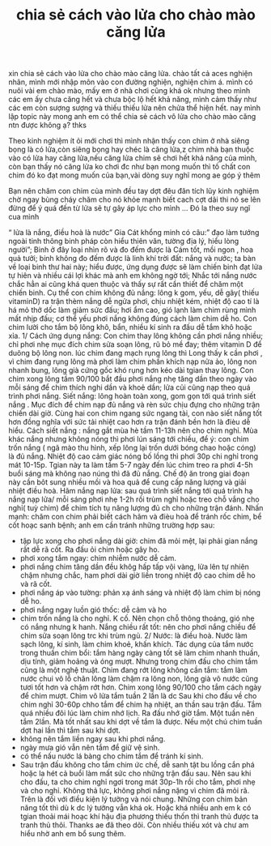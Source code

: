﻿---
id: 6
title: chia sẻ cách vào lửa cho chào mào căng lửa
layout: EventPage
category: events
path: '/events/cach-vao-lua-cho-chim/'
key: cach-vao-lua-cho-chim

meta: chia sẻ cách vào lửa cho chào mào căng lửa
keywords: chia sẻ cách vào lửa cho chào mào căng lửa, chao mao

psyshine: https://www.ghetiffanygiasi.com
---

xin chia sẻ cách vào lửa cho chào mào căng lửa.
chào tất cả aces nghiện nhân, mình mới nhập môn vào con đường nghiện, nghiện chim á. mình có nuôi vài em chào mào, mấy em ở nhà chơi cũng khá ok nhưng theo mình các em ấy chưa căng hết và chưa bộc lộ hết khả năng, mình cảm thấy như các em còn sượng sượng và thiếu thiếu lửa nên chửa thể hiện hết. nay mình lập topic này mong anh em có thể chia sẻ cách vô lửa cho chào mào căng ntn được không ạ? thks

Theo kinh nghiệm ít ỏi mới chơi thì mình nhận thấy con chim ở nhà siêng bọng là có lửa,còn siêng bọng hay chéc là căng lửa,z chim nhà bạn thuộc vào có lửa hay căng lửa,nếu căng lửa chim sẽ chơi hết khả năng của mình, còn bạn thấy nó căng lửa ko chơi đc như bạn mong muốn thì tố chất con chim đó ko đạt mong muốn của bạn,vài dòng suy nghĩ mong ae góp ý thêm

Bạn nên chăm con chim của minh đều tay dợt đêu đăn tích lũy kinh nghiệm chờ ngay bùng cháy chăm cho nó khỏe mạnh biết cach cợt dãi thi nó se lên đừng để ý quá đến từ lửa sẽ tự gây áp lực cho mình ... Đó la theo suy ngĩ cua mình

“ lửa là nắng, điều hoà là nước”
Gia Cát khổng minh có câu:” đạo làm tướng ngoài tinh thông binh pháp còn hiểu thiên văn, tường địa lý, hiểu lòng người”; 
Binh ở đây loại nhìn rõ và đo đếm được là Cám tốt, mồi ngon , hoa quả tưởi; binh không đo đếm được là linh khí trời đất: nắng và nước; ta bàn về loại binh thư hai này; hiểu được, ứng dụng được sẽ làm chiến binh đạt lửa tự hiên và nhiều cái lợi khác mà anh em không ngờ tới;
Nhắc tới nắng nước chắc hẳn ai cũng khá quen thuộc và thấy sự rất cần thiết để chăm một chiến binh. Cụ thể con chim không đủ nắng: lông k gom, yếu, dễ gãy( thiếu vitaminD) ra trận thèm nắng dễ ngửa phơi, chịu nhiệt kém, nhiệt độ cao tí là há mỏ thở dốc làm giảm sức đấu; hơi ẩm cao, gió lạnh làm chim rùng mình mất nhịp đấu; cơ thể yếu phơi nắng không đúng cách làm chim dễ ho. Con chim lười cho tắm bộ lông khô, bẩn, nhiều kí sinh ra đấu dễ tắm khô hoặc xỉa. 
1/ Cách ứng dụng nắng:
Con chim thay lông không cần phơi nắng nhiều; chỉ phơi nhẹ mục đích chim sửa soạn lông, rũ bỏ mề đay; thêm vitamin D để duõng bộ lông non. 
lúc chim đang mạch rụng lông thì Long thấy k cần phơi , vì chim đang rụng lông mà phơi làm chim phấn khích nạp nửa ảo, lông non nhanh bung, lông già cứng gốc khó rụng hơn kéo dài tgian thay lông.
Con chim xong lông tầm 90/100 bắt đầu phơi nắng nhẹ tăng dần theo ngày vào mỗi sáng để chim thích nghi dần và khoẻ dần; lửa củi cũng nạp theo quá trình phơi nắng.
Siết nắng: lông hoàn toàn xong, gom gọn tới quá trình siết nắng . Mục đích để chim nạp đủ nắng và rèn sức chịu đựng cho những trận chiến dài giờ. Cùng hai con chim ngang sức ngang tài, con nào siết nắng tốt hơn đồng nghĩa với sức tải nhiệt cao hơn ra trận đánh bền hơn là đièu dễ hiểu.
Cách siết nắng : nắng gắt mùa hè tầm 11-13h nên cho chim nghỉ. Mùa khác nắng nhưng không nóng thì phơi lún sáng tới chiều, để ý: con chim trốn nắng ( ngã mào thu hình, xếp lông lại trốn dưới bóng chao hoặc cóng) là đủ nắng. Nhiệt độ cao cảm giác nóng bố lồng thì phơi 30p chi nghỉ trong mát 10-15p. Tgian này ta làm tầm 5-7 ngày đến lúc chim treo ra phơi 4-5h buổi sáng mà không nao núng thì đã đủ nắng. Chế độ ăn trong giai đoạn này cần bôt sung nhiều mồi và hoa quả để cung cấp năng lượng và giải nhiệt điều hoà.
Hãm nắng nạp lửa: sau quá trình siết nắng tới quá trình hạ nắng nạp lửa/ mỗi sáng phơi nhẹ 1-2h rồi trùm nghỉ hoặc treo chỗ vắng cho nghỉ( tuỳ chim) để chim tích tụ năng lượng đủ ch cho những trận đánh.
Nhấn mạnh: chăm con chim phải biết cách hãm và đièu hoà để tránh rốc chim, bể cốt hoạc sanh bệnh; anh em cần tránh những trường hợp sau:
- tập lực xong cho phơi nắng dài giờ: chim đã mỏi mệt, lại phải gian nắng rất dễ rã cốt. Ra đấu ỏi chim hoặc gây ho.
- phơi xong tắm ngay: chim nhiễm nước dễ cảm.
- phơi nắng chim tăng dần đều khôg hấp tấp vội vàng, lửa lên tự nhiên chậm nhưng chắc, ham phơi dài giờ liền trong nhiệt độ cao chim dễ ho và rã cốt.
- phơi nắng áp vào tường: phản xạ ánh sáng và nhiệt độ làm chim bị nóng dễ ho.
- phơi nắng ngay luồn gió thốc: dễ cảm và ho
- chim trốn nắng là cho nghỉ. K cố.
Nên chọn chỗ thông thoáng, gió nhẹ có nắng nhưng k hanh.
Nắng chiều rất tốt: nên cho phơi nắng chiều để chim sửa soạn lông trc khi trùm ngủ.
2/ Nước: là điều hoà.
Nước làm sạch lông, kí sinh, làm chim khoẻ, khấn khích. Tác dụng của tắm nước trong thuần chim bổi: tắm hàng ngày càng tốt sẽ làm chim nhanh thuần, dịu tính, giảm hoảng và óng mượt.
Nhưng trong chim đấu cho chim tắm cũng là một nghệ thuật.
Chim đang rớt lông không cần tắm: tắm làm nước chui vô lỗ chân lông làm chậm ra lông non, lông già vô nước cũng tươi tốt hơn và chậm rớt hơn.
Chim xong lông 90/100 cho tắm cách ngày để chim mượt.
Chim vô lửa tắm tuần 2 lần là dc
Sau khi cho đấu về cho chim nghỉ 30-60p chho tắm để chim hạ nhiệt, an thần sau trận đấu. Tắm quá nhiều đôi lúc làm chim nhớ lịch. Ra đấu nhớ giờ tắm. Một tuần nên tắm 2lần. Mà tốt nhất sau khi dợt về tắm là được. Nếu một chú chim tuần dợt hai lần thì tắm sau khi dợt. 
- không nên tắm liền ngay sau khi phơi nắng.
- ngày mưa gió vẫn nên tắm để giữ vệ sinh.
- có thể nấu nước lá bàng cho chim tắm để tránh kí sinh.
- Sau trận đấu không cho tắm chim ức chế, dễ sanh tật bu lồng cắn phá hoặc la hét cả buổi làm mất sức cho những trận đấu sau. Nên sau khi cho đấu, ta cho chim nghỉ ngơi trong mát 30p-1h rồi cho tắm, phơi nhẹ và cho nghỉ. Không thả lực, không phơi nắng nặng vì chim đã mỏi rã.
Trên là đối với điều kiện lý tưởng và nói chung. Những con chim bản năng tốt thì dù k dc lý tưởng vẫn khá ok. Hoặc khá nhiều anh em k có tgian thoải mái hoạc khí hậu địa phương thiếu thốn thì tranh thủ được ta tranh thủ thôi. 
Thanks ae đã theo dõi. Còn nhiều thiếu xót và chư am hiểu nhờ anh em bổ sung thêm.

